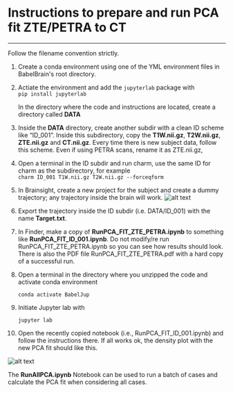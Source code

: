 # Instructions to prepare and run PCA fit ZTE/PETRA to CT 
---

Follow the filename convention strictly. 

1.	Create a conda environment using one of the YML environment files in BabelBrain's root directory.

2. Actiate the environment and add the `jupyterlab` package with\
    `pip install jupyterlab`

    In the directory where the code and instructions are located, create a directory called **DATA**

2.	Inside the **DATA** directory, create another subdir with a clean ID scheme like “ID_001”. Inside this subdirectory, copy the **T1W.nii.gz**, **T2W.nii.gz**, **ZTE.nii.gz** and **CT.nii.gz**. Every time there is new subject data, follow this scheme. Even if using PETRA scans, rename it as ZTE.nii.gz,

3.	Open a terminal in the ID subdir and run charm, use the same ID for charm as the subdirectory, for example\
    `charm ID_001 T1W.nii.gz T2W.nii.gz --forceqform`

4.	In Brainsight, create a new project for the subject and create a dummy trajectory; any trajectory inside the brain will work.
![alt text](image.png)

5.	Export the trajectory inside the ID subdir (i.e. DATA/ID_001) with the name **Target.txt**.

6.	In Finder, make a copy of **RunPCA_FIT_ZTE_PETRA.ipynb** to something like **RunPCA_FIT_ID_001.ipynb**. Do not modify/re run  RunPCA_FIT_ZTE_PETRA.ipynb so you can see how results should look. There is also the PDF file RunPCA_FIT_ZTE_PETRA.pdf with a hard copy of a successful run.

7.	Open a terminal in the directory where you unzipped the code and activate conda environment

    `conda activate BabelJup`

8.	Initiate Jupyter lab with

    `jupyter lab`

9.	Open the recently copied notebook (i.e., RunPCA_FIT_ID_001.ipynb) and follow the instructions there. If all works ok, the density plot with the new PCA fit should like this.

![alt text](image-1.png)


The **RunAllPCA.ipynb** Notebook can be used to run a batch of cases and calculate the PCA fit when considering all cases.
